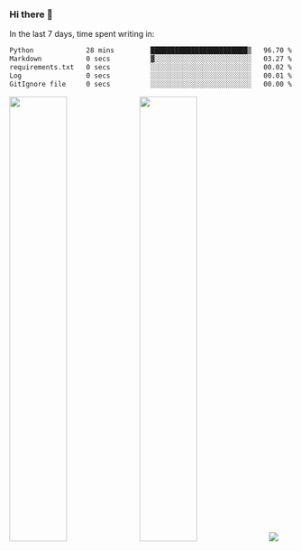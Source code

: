 ### Hi there 👋

In the last 7 days, time spent writing in:

<!--START_SECTION:waka-->

```txt
Python             28 mins         ████████████████████████▒   96.70 %
Markdown           0 secs          ▓░░░░░░░░░░░░░░░░░░░░░░░░   03.27 %
requirements.txt   0 secs          ░░░░░░░░░░░░░░░░░░░░░░░░░   00.02 %
Log                0 secs          ░░░░░░░░░░░░░░░░░░░░░░░░░   00.01 %
GitIgnore file     0 secs          ░░░░░░░░░░░░░░░░░░░░░░░░░   00.00 %
```

<!--END_SECTION:waka-->

<img src="https://wakatime.com/share/@jimtje/5d0c92de-08f8-4a72-8f2f-6a9693d1e318.svg" width=45% height=45%> <img src="https://wakatime.com/share/@jimtje/501498ae-bda5-4da7-a89d-b40bcdd5556d.svg" width=45% height=45%>
![](https://hit.yhype.me/github/profile?user_id=43537315)
